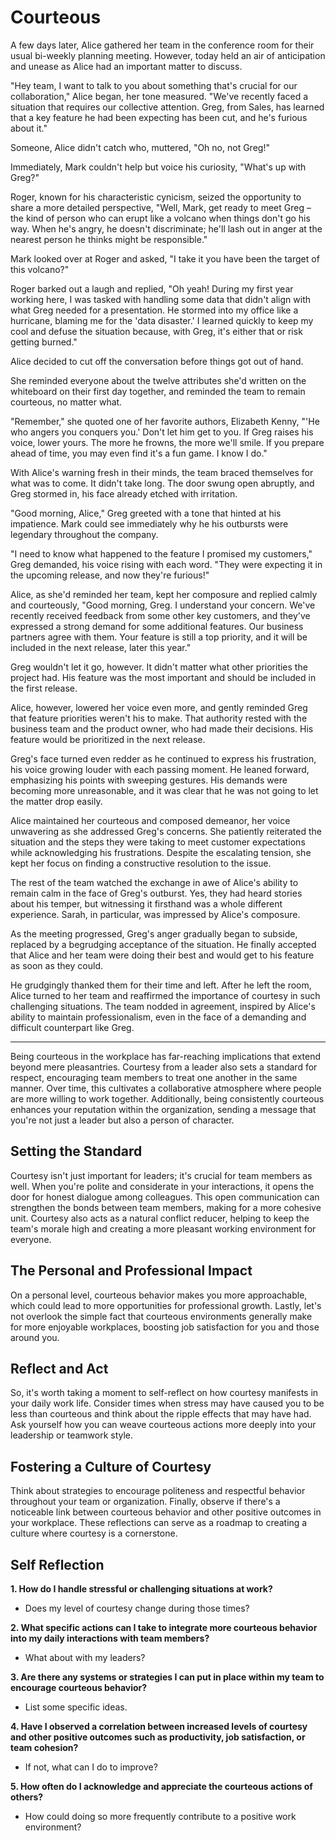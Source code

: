 # Courteous

A few days later, Alice gathered her team in the conference room for their usual bi-weekly planning meeting. However, today held an air of anticipation and unease as Alice had an important matter to discuss.

"Hey team, I want to talk to you about something that's crucial for our collaboration," Alice began, her tone measured. "We've recently faced a situation that requires our collective attention. Greg, from Sales, has learned that a key feature he had been expecting has been cut, and he's furious about it."

Someone, Alice didn't catch who, muttered, "Oh no, not Greg!"

Immediately, Mark couldn't help but voice his curiosity, "What's up with Greg?"

Roger, known for his characteristic cynicism, seized the opportunity to share a more detailed perspective, "Well, Mark, get ready to meet Greg – the kind of person who can erupt like a volcano when things don't go his way. When he's angry, he doesn't discriminate; he'll lash out in anger at the nearest person he thinks might be responsible."

Mark looked over at Roger and asked, "I take it you have been the target of this volcano?"

Roger barked out a laugh and replied, "Oh yeah! During my first year working here, I was tasked with handling some data that didn't align with what Greg needed for a presentation. He stormed into my office like a hurricane, blaming me for the 'data disaster.' I learned quickly to keep my cool and defuse the situation because, with Greg, it's either that or risk getting burned."

Alice decided to cut off the conversation before things got out of hand.

She reminded everyone about the twelve attributes she'd written on the whiteboard on their first day together, and reminded the team to remain courteous, no matter what.

"Remember," she quoted one of her favorite authors, Elizabeth Kenny, "'He who angers you conquers you.' Don't let him get to you. If Greg raises his voice, lower yours. The more he frowns, the more we'll smile. If you prepare ahead of time, you may even find it's a fun game. I know I do."

With Alice's warning fresh in their minds, the team braced themselves for what was to come. It didn't take long. The door swung open abruptly, and Greg stormed in, his face already etched with irritation.

"Good morning, Alice," Greg greeted with a tone that hinted at his impatience. Mark could see immediately why he his outbursts were legendary throughout the company.

"I need to know what happened to the feature I promised my customers," Greg demanded, his voice rising with each word. "They were expecting it in the upcoming release, and now they're furious!"

Alice, as she'd reminded her team, kept her composure and replied calmly and courteously, "Good morning, Greg. I understand your concern. We've recently received feedback from some other key customers, and they've expressed a strong demand for some additional features. Our business partners agree with them. Your feature is still a top priority, and it will be included in the next release, later this year."

Greg wouldn't let it go, however. It didn't matter what other priorities the project had. His feature was the most important and should be included in the first release.

Alice, however, lowered her voice even more, and gently reminded Greg that feature priorities weren't his to make. That authority rested with the business team and the product owner, who had made their decisions. His feature would be prioritized in the next release.

Greg's face turned even redder as he continued to express his frustration, his voice growing louder with each passing moment. He leaned forward, emphasizing his points with sweeping gestures. His demands were becoming more unreasonable, and it was clear that he was not going to let the matter drop easily.

Alice maintained her courteous and composed demeanor, her voice unwavering as she addressed Greg's concerns. She patiently reiterated the situation and the steps they were taking to meet customer expectations while acknowledging his frustrations. Despite the escalating tension, she kept her focus on finding a constructive resolution to the issue.

The rest of the team watched the exchange in awe of Alice's ability to remain calm in the face of Greg's outburst. Yes, they had heard stories about his temper, but witnessing it firsthand was a whole different experience. Sarah, in particular, was impressed by Alice's composure.

As the meeting progressed, Greg's anger gradually began to subside, replaced by a begrudging acceptance of the situation. He finally accepted that Alice and her team were doing their best and would get to his feature as soon as they could.

He grudgingly thanked them for their time and left. After he left the room, Alice turned to her team and reaffirmed the importance of courtesy in such challenging situations. The team nodded in agreement, inspired by Alice's ability to maintain professionalism, even in the face of a demanding and difficult counterpart like Greg.

---

Being courteous in the workplace has far-reaching implications that extend beyond mere pleasantries. Courtesy from a leader also sets a standard for respect, encouraging team members to treat one another in the same manner. Over time, this cultivates a collaborative atmosphere where people are more willing to work together. Additionally, being consistently courteous enhances your reputation within the organization, sending a message that you're not just a leader but also a person of character.

## Setting the Standard

Courtesy isn't just important for leaders; it's crucial for team members as well. When you're polite and considerate in your interactions, it opens the door for honest dialogue among colleagues. This open communication can strengthen the bonds between team members, making for a more cohesive unit. Courtesy also acts as a natural conflict reducer, helping to keep the team's morale high and creating a more pleasant working environment for everyone.

## The Personal and Professional Impact

On a personal level, courteous behavior makes you more approachable, which could lead to more opportunities for professional growth. Lastly, let's not overlook the simple fact that courteous environments generally make for more enjoyable workplaces, boosting job satisfaction for you and those around you.

## Reflect and Act

So, it's worth taking a moment to self-reflect on how courtesy manifests in your daily work life. Consider times when stress may have caused you to be less than courteous and think about the ripple effects that may have had. Ask yourself how you can weave courteous actions more deeply into your leadership or teamwork style.

## Fostering a Culture of Courtesy

Think about strategies to encourage politeness and respectful behavior throughout your team or organization. Finally, observe if there's a noticeable link between courteous behavior and other positive outcomes in your workplace. These reflections can serve as a roadmap to creating a culture where courtesy is a cornerstone.

## Self Reflection

**1. How do I handle stressful or challenging situations at work?**

- Does my level of courtesy change during those times?

**2. What specific actions can I take to integrate more courteous behavior into my daily interactions with team members?**

- What about with my leaders?

**3. Are there any systems or strategies I can put in place within my team to encourage courteous behavior?**

- List some specific ideas.

**4. Have I observed a correlation between increased levels of courtesy and other positive outcomes such as productivity, job satisfaction, or team cohesion?**

- If not, what can I do to improve?

**5. How often do I acknowledge and appreciate the courteous actions of others?**

- How could doing so more frequently contribute to a positive work environment?
